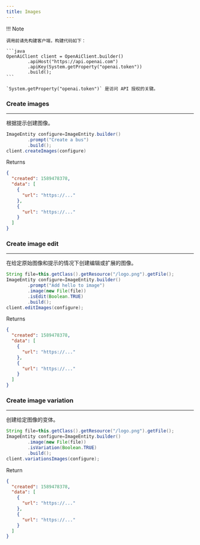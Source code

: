 ```yaml
---
title: Images
---
```


!!! Note

    调用前请先构建客户端，构建代码如下：

    ```java
    OpenAiClient client = OpenAiClient.builder()
            .apiHost("https://api.openai.com")
            .apiKey(System.getProperty("openai.token"))
            .build();
    ```

    `System.getProperty("openai.token")` 是访问 API 授权的关键。

### Create images

---

根据提示创建图像。

```java
ImageEntity configure=ImageEntity.builder()
        .prompt("Create a bus")
        .build();
client.createImages(configure)
```

Returns

```json
{
  "created": 1589478378,
  "data": [
    {
      "url": "https://..."
    },
    {
      "url": "https://..."
    }
  ]
}
```

### Create image edit

---

在给定原始图像和提示的情况下创建编辑或扩展的图像。

```java
String file=this.getClass().getResource("/logo.png").getFile();
ImageEntity configure=ImageEntity.builder()
        .prompt("Add hello to image")
        .image(new File(file))
        .isEdit(Boolean.TRUE)
        .build();
client.editImages(configure);
```

Returns

```json
{
  "created": 1589478378,
  "data": [
    {
      "url": "https://..."
    },
    {
      "url": "https://..."
    }
  ]
}
```

### Create image variation

---

创建给定图像的变体。

```java
String file=this.getClass().getResource("/logo.png").getFile();
ImageEntity configure=ImageEntity.builder()
        .image(new File(file))
        .isVariation(Boolean.TRUE)
        .build();
client.variationsImages(configure);
```

Return 

```json
{
  "created": 1589478378,
  "data": [
    {
      "url": "https://..."
    },
    {
      "url": "https://..."
    }
  ]
}
```

